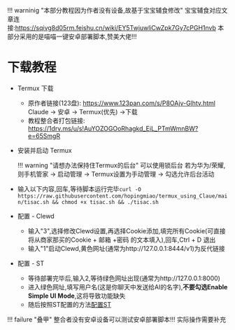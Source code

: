 !!! warninig "本部分教程因为作者没有设备,故基于宝宝辅食修改"
    宝宝辅食对应文章连接:https://sqivg8d05rm.feishu.cn/wiki/EY5TwjuwliCwZpk7Gy7cPGH1nvb
    本部分采用的是喵喵一键安卓部署脚本,赞美大佬!!!

# 下载教程
- Termux 下载
    - 原作者链接(123盘): https://www.123pan.com/s/P8OAjv-Glhtv.html Claude -> 安卓 -> Termux(优先) ->下载
    - 教程整合者打包链接: https://1drv.ms/u/s!AuYOZOGOoRhagkd_EiL_PTmWmnBW?e=65SmgR
- 安装并启动 Termux

    !!! warning "请想办法保持住Termux的后台"
        可以使用锁后台
        若为华为/荣耀,则手机管家 -> 启动管理 -> Termux设置为手动管理 -> 勾选允许后台活动
- 输入以下内容,回车,等待脚本运行完毕```curl -O https://raw.githubusercontent.com/hopingmiao/termux_using_Claue/main/tisac.sh && chmod +x tisac.sh && ./tisac.sh```
- 配置 - Clewd
    - 输入"3",选择修改Clewd设置,再选择Cookie添加,填完所有Cookie(可直接将从商家那买的Cookie + 邮箱 +密码 的文本填入),回车,Ctrl + D 退出
    - 输入"1"启动Clewd,黄色网址(通常为http://127.0.0.1:8444/v1)为反代链接
- 配置 - ST
    - 等待部署完毕后,输入2,等待绿色网址出现(通常为http://127.0.0.1:8000)
    - 进入绿色网址,填写用户名(这是你聊天中发送给AI的名字),**不要勾选Enable Simple UI Mode**,这将导致功能缺失
    - 随后按照ST配置的方法[配置ST](RP/Claude/配置ST)

!!! failure "叠甲"
    整合者没有安卓设备可以测试安卓部署脚本!!!
    实际操作需要补充